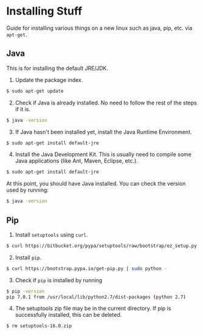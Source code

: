 # Installing Stuff
Guide for installing various things on a new linux such as java, pip, etc. via `apt-get`.

## Java
This is for installing the default JRE/JDK.

1) Update the package index.
```sh
$ sudo apt-get update
```

2) Check if Java is already installed. No need to follow the rest of the steps if it is.
```sh
$ java -version
```

3) If Java hasn't been installed yet, install the Java Runtime Environment.
```sh
$ sudo apt-get install default-jre
```

4) Install the Java Development Kit. This is usually need to compile some Java applications (like Ant, Maven, Eclipse, etc.).
```sh
$ sudo apt-get install default-jre
```

At this point, you should have Java installed. You can check the version used by running:
```sh
$ java -version
```

## Pip
1) Install `setuptools` using `curl`.
```sh
$ curl https://bitbucket.org/pypa/setuptools/raw/bootstrap/ez_setup.py | sudo python -
```

2) Install `pip`.
```sh
$ curl https://bootstrap.pypa.io/get-pip.py | sudo python -
```

3) Check if `pip` is installed by running
```sh
$ pip -version
pip 7.0.1 from /usr/local/lib/python2.7/dist-packages (python 2.7)
```

4) The setuptools zip file may be in the current directory. If pip is successfully installed, this can be deleted.
```sh
$ rm setuptools-16.0.zip
```

